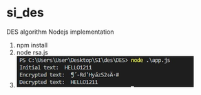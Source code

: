 # si_des
DES algorithm Nodejs implementation
1. npm install
2. node rsa.js
3. ![Test Image ](https://github.com/odysseymemoirs/si_des/blob/main/%D0%91%D0%B5%D0%B7%D1%8B%D0%BC%D1%8F%D0%BD%D0%BD%D1%8B%D0%B9.jpg)
